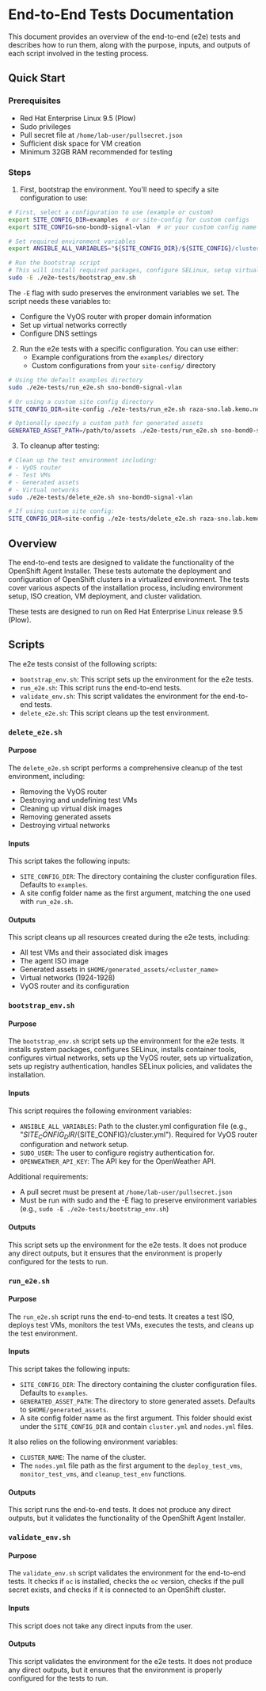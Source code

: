 # End-to-End Tests Documentation

This document provides an overview of the end-to-end (e2e) tests and describes how to run them, along with the purpose, inputs, and outputs of each script involved in the testing process.

## Quick Start

### Prerequisites
- Red Hat Enterprise Linux 9.5 (Plow)
- Sudo privileges
- Pull secret file at `/home/lab-user/pullsecret.json`
- Sufficient disk space for VM creation
- Minimum 32GB RAM recommended for testing

### Steps

1. First, bootstrap the environment. You'll need to specify a site configuration to use:
```bash
# First, select a configuration to use (example or custom)
export SITE_CONFIG_DIR=examples  # or site-config for custom configs
export SITE_CONFIG=sno-bond0-signal-vlan  # or your custom config name

# Set required environment variables
export ANSIBLE_ALL_VARIABLES="${SITE_CONFIG_DIR}/${SITE_CONFIG}/cluster.yml"

# Run the bootstrap script
# This will install required packages, configure SELinux, setup virtualization, etc.
sudo -E ./e2e-tests/bootstrap_env.sh
```

The `-E` flag with sudo preserves the environment variables we set. The script needs these variables to:
- Configure the VyOS router with proper domain information
- Set up virtual networks correctly
- Configure DNS settings

2. Run the e2e tests with a specific configuration. You can use either:
   - Example configurations from the `examples/` directory
   - Custom configurations from your `site-config/` directory

```bash
# Using the default examples directory
sudo ./e2e-tests/run_e2e.sh sno-bond0-signal-vlan

# Or using a custom site config directory
SITE_CONFIG_DIR=site-config ./e2e-tests/run_e2e.sh raza-sno.lab.kemo.network

# Optionally specify a custom path for generated assets
GENERATED_ASSET_PATH=/path/to/assets ./e2e-tests/run_e2e.sh sno-bond0-signal-vlan
```

3. To cleanup after testing:
```bash
# Clean up the test environment including:
# - VyOS router
# - Test VMs
# - Generated assets
# - Virtual networks
sudo ./e2e-tests/delete_e2e.sh sno-bond0-signal-vlan

# If using custom site config:
SITE_CONFIG_DIR=site-config ./e2e-tests/delete_e2e.sh raza-sno.lab.kemo.network
```


## Overview

The end-to-end tests are designed to validate the functionality of the OpenShift Agent Installer. These tests automate the deployment and configuration of OpenShift clusters in a virtualized environment. The tests cover various aspects of the installation process, including environment setup, ISO creation, VM deployment, and cluster validation.

These tests are designed to run on Red Hat Enterprise Linux release 9.5 (Plow).

## Scripts

The e2e tests consist of the following scripts:

*   `bootstrap_env.sh`: This script sets up the environment for the e2e tests.
*   `run_e2e.sh`: This script runs the end-to-end tests.
*   `validate_env.sh`: This script validates the environment for the end-to-end tests.
*   `delete_e2e.sh`: This script cleans up the test environment.

### `delete_e2e.sh`

#### Purpose

The `delete_e2e.sh` script performs a comprehensive cleanup of the test environment, including:
- Removing the VyOS router
- Destroying and undefining test VMs
- Cleaning up virtual disk images
- Removing generated assets
- Destroying virtual networks

#### Inputs

This script takes the following inputs:

*   `SITE_CONFIG_DIR`: The directory containing the cluster configuration files. Defaults to `examples`.
*   A site config folder name as the first argument, matching the one used with `run_e2e.sh`.

#### Outputs

This script cleans up all resources created during the e2e tests, including:
- All test VMs and their associated disk images
- The agent ISO image
- Generated assets in `$HOME/generated_assets/<cluster_name>`
- Virtual networks (1924-1928)
- VyOS router and its configuration

### `bootstrap_env.sh`

#### Purpose

The `bootstrap_env.sh` script sets up the environment for the e2e tests. It installs system packages, configures SELinux, installs container tools, configures virtual networks, sets up the VyOS router, sets up virtualization, sets up registry authentication, handles SELinux policies, and validates the installation.

#### Inputs

This script requires the following environment variables:

*   `ANSIBLE_ALL_VARIABLES`: Path to the cluster.yml configuration file (e.g., "${SITE_CONFIG_DIR}/${SITE_CONFIG}/cluster.yml"). Required for VyOS router configuration and network setup.
*   `SUDO_USER`: The user to configure registry authentication for.
*   `OPENWEATHER_API_KEY`: The API key for the OpenWeather API.

Additional requirements:
*   A pull secret must be present at `/home/lab-user/pullsecret.json`
*   Must be run with sudo and the -E flag to preserve environment variables (e.g., `sudo -E ./e2e-tests/bootstrap_env.sh`)

#### Outputs

This script sets up the environment for the e2e tests. It does not produce any direct outputs, but it ensures that the environment is properly configured for the tests to run.

### `run_e2e.sh`

#### Purpose

The `run_e2e.sh` script runs the end-to-end tests. It creates a test ISO, deploys test VMs, monitors the test VMs, executes the tests, and cleans up the test environment.

#### Inputs

This script takes the following inputs:

*   `SITE_CONFIG_DIR`: The directory containing the cluster configuration files. Defaults to `examples`.
*   `GENERATED_ASSET_PATH`: The directory to store generated assets. Defaults to `$HOME/generated_assets`.
*   A site config folder name as the first argument. This folder should exist under the `SITE_CONFIG_DIR` and contain `cluster.yml` and `nodes.yml` files.

It also relies on the following environment variables:

*   `CLUSTER_NAME`: The name of the cluster.
*   The `nodes.yml` file path as the first argument to the `deploy_test_vms`, `monitor_test_vms`, and `cleanup_test_env` functions.

#### Outputs

This script runs the end-to-end tests. It does not produce any direct outputs, but it validates the functionality of the OpenShift Agent Installer.

### `validate_env.sh`

#### Purpose

The `validate_env.sh` script validates the environment for the end-to-end tests. It checks if `oc` is installed, checks the `oc` version, checks if the pull secret exists, and checks if it is connected to an OpenShift cluster.

#### Inputs

This script does not take any direct inputs from the user.

#### Outputs

This script validates the environment for the e2e tests. It does not produce any direct outputs, but it ensures that the environment is properly configured for the tests to run.
